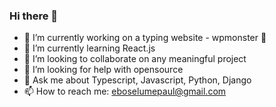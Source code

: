 ### Hi there 👋

- 🔭 I’m currently working on a typing website - wpmonster 🎊
- 🌱 I’m currently learning React.js
- 👯 I’m looking to collaborate on any meaningful project
- 🤔 I’m looking for help with opensource 
- 💬 Ask me about Typescript, Javascript, Python, Django
- 📫 How to reach me: eboselumepaul@gmail.com
